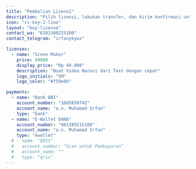 ```yaml
---
title: "Pembelian Lisensi"
description: "Pilih lisensi, lakukan transfer, dan kirim konfirmasi untuk mendapatkan akses ke aplikasi."
icon: "ri-key-2-line"
layout: "buy-license"
contact_wa: "6281389215100"
contact_telegram: "irfanykywz"

licenses:
  - name: "Scene Maker"
    price: 49000
    display_price: "Rp 49.000"
    description: "Buat Video Narasi dari Text dengan cepat"
    logo_initials: "SM"
    logo_color: "#f59e0b"

payments:
  - name: "Bank BNI"
    account_number: "1605859742"
    account_name: "a.n. Muhamad Irfan"
    type: "bank"
  - name: "E-Wallet DANA"
    account_number: "081389215100"
    account_name: "a.n. Muhamad Irfan"
    type: "ewallet"
  # - name: "QRIS"
  #   account_number: "Scan untuk Pembayaran"
  #   account_name: ""
  #   type: "qris"
---
```


<!-- Konten Markdown bisa ditambahkan di sini jika diperlukan, tetapi untuk layout ini, semua struktur ada di single.html -->